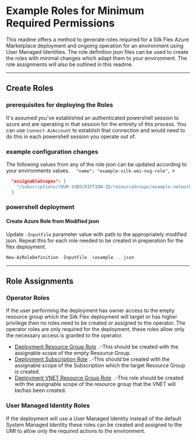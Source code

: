 # Example Roles for Minimum Required Permissions

This readme offers a method to generate roles required for a Silk Flex Azure Marketplace deployment and ongoing operation for an environment using User Managed Identities.  The role definition json files can be used to create the roles with minimal changes which adapt them to your environment.  The role assignments will also be outlined in this readme.

---
## Create Roles
### prerequisites for deploying the Roles
It's assumed you've established an authenticated powershell session to azure and are operating in that session for the entirety of this process. You can use `Connect-AzAccount` to establish that connection and would need to do this in each powershell session you operate out of.


### example configuration changes
The following values from any of the role json can be updated according to your environments values.
`  "name": "example-silk-umi-nsg-role",` >
```json
  "assignableScopes": [
    "/subscriptions/YOUR-SUBSCRIPTION-ID/resourceGroups/example-network-resource-group"
  ]
```

### powershell deployment
#### Create Azure Role from Modified json
Update `-InputFile` parameter value with path to the appropriately modified json.  Repeat this for each role needed to be created in preperation for the flex deployment.
```powershell
New-AzRoleDefinition -InputFile .\example....json
```
---
## Role Assignments
### Operator Roles
If the user performing the deployment has owner access to the empty resource group which the Silk Flex deployment will target or has higher privilege then no roles need to be created or assigned to the operator.  The operator roles are only required for the deployment, these roles allow only the necessary access is granted to the operator.
- [Deployment Resource Group Role](example-silk-deployment-operator-resource-group-role.json)
..-This should be created with the assignable scope of the empty Resource Group.
- [Deployment Subscription Role](example-silk-deployment-operator-subscription-role.json)
..-This should be created with the assignable scope of the Subscription which the target Resource Group is created.
- [Deployment VNET Resource Group Role](example-silk-deployment-operator-vnet-resource-group-role.json)
..-This role should be created with the assignable scope of the resource group that the VNET will be/has been created.

### User Managed Identity Roles
If the deployment will use a User Managed Identity instead of the default System Managed Identity these roles can be created and assigned to the UMI to allow only the required actions to the environment.